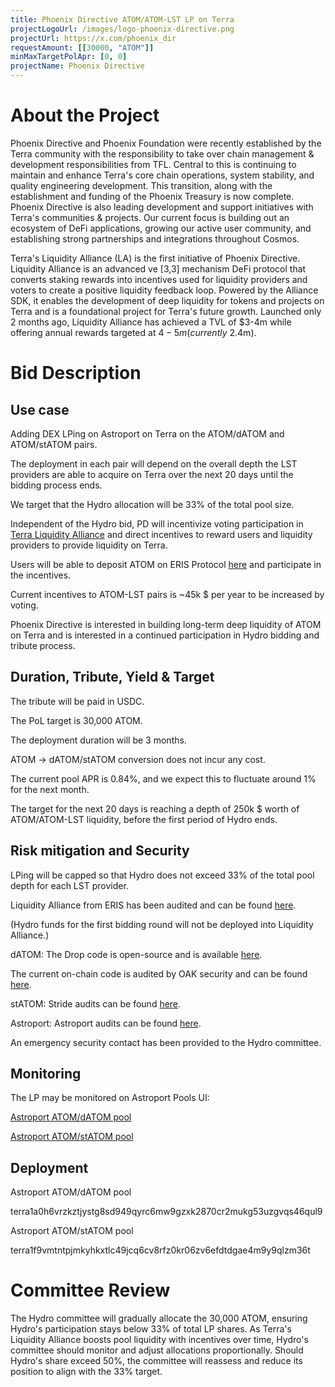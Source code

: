 ```yaml
---
title: Phoenix Directive ATOM/ATOM-LST LP on Terra
projectLogoUrl: /images/logo-phoenix-directive.png
projectUrl: https://x.com/phoenix_dir
requestAmount: [[30000, "ATOM"]]
minMaxTargetPolApr: [0, 0]
projectName: Phoenix Directive
---
```


# About the Project

Phoenix Directive and Phoenix Foundation were recently established by the Terra community with the responsibility to take over chain management & development responsibilities from TFL. Central to this is continuing to maintain and enhance Terra's core chain operations, system stability, and quality engineering development. This transition, along with the establishment and funding of the Phoenix Treasury is now complete. Phoenix Directive is also leading development and support initiatives with Terra's communities & projects. Our current focus is building out an ecosystem of DeFi applications, growing our active user community, and establishing strong partnerships and integrations throughout Cosmos.

Terra's Liquidity Alliance (LA) is the first initiative of Phoenix Directive. Liquidity Alliance is an advanced ve [3,3] mechanism DeFi protocol that converts staking rewards into incentives used for liquidity providers and voters to create a positive liquidity feedback loop. Powered by the Alliance SDK, it enables the development of deep liquidity for tokens and projects on Terra and is a foundational project for Terra's future growth. Launched only 2 months ago, Liquidity Alliance has achieved a TVL of $3-4m while offering annual rewards targeted at $4-5m (currently ~$2.4m).

# Bid Description

## Use case

Adding DEX LPing on Astroport on Terra on the ATOM/dATOM and ATOM/stATOM pairs.

The deployment in each pair will depend on the overall depth the LST providers are able to acquire on Terra over the next 20 days until the bidding process ends.

We target that the Hydro allocation will be 33% of the total pool size.

Independent of the Hydro bid, PD will incentivize voting participation in [Terra Liquidity Alliance](https://docs.erisprotocol.com/products/liquidity-hub/) and direct incentives to reward users and liquidity providers to provide liquidity on Terra.

Users will be able to deposit ATOM on ERIS Protocol [here](https://www.erisprotocol.com/terra/liquidity-hub?tab=liquidity) and participate in the incentives.

Current incentives to ATOM-LST pairs is ~45k $ per year to be increased by voting.

Phoenix Directive is interested in building long-term deep liquidity of ATOM on Terra and is interested in a continued participation in Hydro bidding and tribute process.

## Duration, Tribute, Yield & Target

The tribute will be paid in USDC.

The PoL target is 30,000 ATOM.

The deployment duration will be 3 months.

ATOM -> dATOM/stATOM conversion does not incur any cost.

The current pool APR is 0.84%, and we expect this to fluctuate around 1% for the next month.

The target for the next 20 days is reaching a depth of 250k $ worth of ATOM/ATOM-LST liquidity, before the first period of Hydro ends.

## Risk mitigation and Security

LPing will be capped so that Hydro does not exceed 33% of the total pool depth for each LST provider.

Liquidity Alliance from ERIS has been audited and can be found [here](https://github.com/SCV-Security/PublicReports/blob/main/Eris%20Protocol/ERIS%20-%20Contracts%20ve3%20-%20Audit%20Report%20v1.0.pdf).

(Hydro funds for the first bidding round will not be deployed into Liquidity Alliance.)

dATOM: The Drop code is open-source and is available [here](https://github.com/hadronlabs-org/drop-contracts).

The current on-chain code is audited by OAK security and can be found [here](https://github.com/oak-security/audit-reports/tree/main/Drop).

stATOM: Stride audits can be found [here](https://github.com/Stride-Labs/audits).

Astroport: Astroport audits can be found [here](https://docs.astroport.fi/docs/overview/security/audits).

An emergency security contact has been provided to the Hydro committee.

## Monitoring

The LP may be monitored on Astroport Pools UI:

[Astroport ATOM/dATOM pool](https://app.astroport.fi/pools/terra1a0h6vrzkztjystg8sd949qyrc6mw9gzxk2870cr2mukg53uzgvqs46qul9)

[Astroport ATOM/stATOM pool](https://app.astroport.fi/pools/terra1f9vmtntpjmkyhkxtlc49jcq6cv8rfz0kr06zv6efdtdgae4m9y9qlzm36t)

## Deployment

Astroport ATOM/dATOM pool

terra1a0h6vrzkztjystg8sd949qyrc6mw9gzxk2870cr2mukg53uzgvqs46qul9

Astroport ATOM/stATOM pool

terra1f9vmtntpjmkyhkxtlc49jcq6cv8rfz0kr06zv6efdtdgae4m9y9qlzm36t

# Committee Review

The Hydro committee will gradually allocate the 30,000 ATOM, ensuring Hydro's participation stays below 33% of total LP shares. As Terra's Liquidity Alliance boosts pool liquidity with incentives over time, Hydro's committee should monitor and adjust allocations proportionally. Should Hydro's share exceed 50%, the committee will reassess and reduce its position to align with the 33% target.
